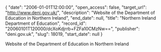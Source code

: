 {
  "date": "2006-01-01T12:00:00", 
  "open_access": false, 
  "target_url": "http://www.deni.gov.uk/", 
  "description": "Website of the Department of Education in Northern Ireland", 
  "end_date": null, 
  "title": "Northern Ireland Department of Education", 
  "record_id": "20060101T120000/dcXoKdjrrb+FZFa10CMzNw==", 
  "publisher": "deni.gov.uk", 
  "slug": 18019, 
  "start_date": null
}

Website of the Department of Education in Northern Ireland